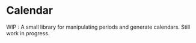 # Calendar
WIP : A small library for manipulating periods and generate calendars. Still work in progress.

